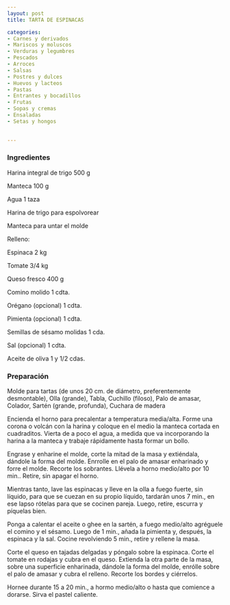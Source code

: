 ```yaml
---
layout: post
title: TARTA DE ESPINACAS

categories:
- Carnes y derivados
- Mariscos y moluscos
- Verduras y legumbres
- Pescados
- Arroces
- Salsas
- Postres y dulces
- Huevos y lacteos
- Pastas
- Entrantes y bocadillos
- Frutas
- Sopas y cremas
- Ensaladas
- Setas y hongos
 

---
```

<h3>Ingredientes</h3>

Harina integral de trigo 500 g

Manteca 100 g

Agua 1 taza

Harina de trigo para espolvorear

Manteca para untar el molde

Relleno:

Espinaca 2 kg

Tomate 3/4 kg

Queso fresco 400 g

Comino molido 1 cdta.

Orégano  (opcional) 1 cdta.

Pimienta  (opcional) 1 cdta.

Semillas de sésamo molidas 1 cda.

Sal  (opcional) 1 cdta.

Aceite de oliva 1 y 1/2 cdas.

<h3>Preparación</h3>

Molde para tartas (de unos 20 cm. de diámetro, preferentemente desmontable), Olla (grande), Tabla, Cuchillo (filoso), Palo de amasar, Colador, Sartén (grande, profunda), Cuchara de madera

Encienda el horno para precalentar a temperatura media/alta. Forme una corona o volcán con la harina y coloque en el medio la manteca cortada en cuadraditos. Vierta de a poco el agua, a medida que va incorporando la harina a la manteca y trabaje rápidamente hasta formar un bollo.

Engrase y enharine el molde, corte la mitad de la masa y extiéndala, dándole la forma del molde. Enrrolle en el palo de amasar enharinado y forre el molde. Recorte los sobrantes. Llévela a horno medio/alto por 10 min.. Retire, sin apagar el horno.

Mientras tanto, lave las espinacas y lleve en la olla a fuego fuerte, sin líquido, para que se cuezan en su propio líquido, tardarán unos 7 min., en ese lapso rótelas para que se cocinen pareja. Luego, retire, escurra y píquelas bien.

Ponga a calentar el aceite o ghee en la sartén, a fuego medio/alto agréguele el comino y el sésamo. Luego de 1 min., añada la pimienta y, después, la espinaca y la sal. Cocine revolviendo 5 min., retire y rellene la masa.

Corte el queso en tajadas delgadas y póngalo sobre la espinaca. Corte el tomate en rodajas y cubra en el queso. Extienda la otra parte de la masa, sobre una superficie enharinada, dándole la forma del molde, enrólle sobre el palo de amasar y cubra el relleno. Recorte los bordes y ciérrelos.

Hornee durante 15 a 20 min., a hormo medio/alto o hasta que comience a dorarse. Sirva el pastel caliente.

